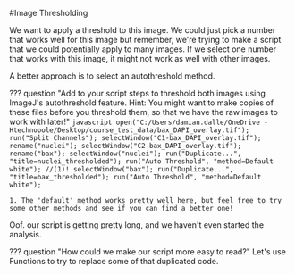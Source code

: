 #Image Thresholding

We want to apply a threshold to this image. We could just pick a number that works well for this image but remember, we're trying to make a script that we could potentially apply to many images. If we select one number that works with this image, it might not work as well with other images.

A better approach is to select an autothreshold method.

??? question "Add to your script steps to threshold both images using ImageJ's autothreshold feature. Hint: You might want to make copies of these files before you threshold them, so that we have the raw images to work with later!"
    ```javascript
    open("C:/Users/damian.dalle/OneDrive - Htechnopole/Desktop/course_test_data/bax_DAPI_overlay.tif");
    run("Split Channels");
    selectWindow("C1-bax_DAPI_overlay.tif");
    rename("nuclei");
    selectWindow("C2-bax_DAPI_overlay.tif");
    rename("bax");
    selectWindow("nuclei");
    run("Duplicate...", "title=nuclei_thresholded");
    run("Auto Threshold", "method=Default white"); //(1)!
    selectWindow("bax");
    run("Duplicate...", "title=bax_thresholded");
    run("Auto Threshold", "method=Default white");
    ```

    1. The 'default' method works pretty well here, but feel free to try some other methods and see if you can find a better one!

Oof. our script is getting pretty long, and we haven't even started the analysis. 

??? question "How could we make our script more easy to read?"
    Let's use Functions to try to replace some of that duplicated code.